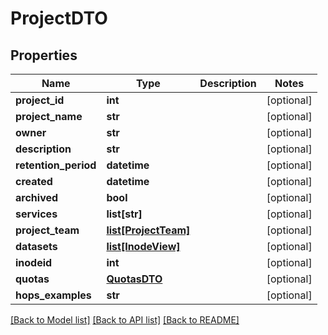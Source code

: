 # ProjectDTO

## Properties
Name | Type | Description | Notes
------------ | ------------- | ------------- | -------------
**project_id** | **int** |  | [optional] 
**project_name** | **str** |  | [optional] 
**owner** | **str** |  | [optional] 
**description** | **str** |  | [optional] 
**retention_period** | **datetime** |  | [optional] 
**created** | **datetime** |  | [optional] 
**archived** | **bool** |  | [optional] 
**services** | **list[str]** |  | [optional] 
**project_team** | [**list[ProjectTeam]**](ProjectTeam.md) |  | [optional] 
**datasets** | [**list[InodeView]**](InodeView.md) |  | [optional] 
**inodeid** | **int** |  | [optional] 
**quotas** | [**QuotasDTO**](QuotasDTO.md) |  | [optional] 
**hops_examples** | **str** |  | [optional] 

[[Back to Model list]](../README.md#documentation-for-models) [[Back to API list]](../README.md#documentation-for-api-endpoints) [[Back to README]](../README.md)

